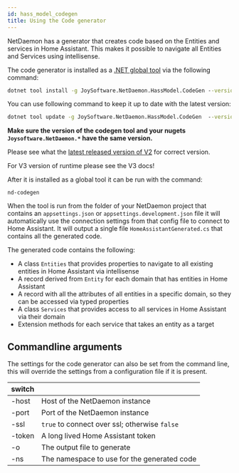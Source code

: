 ```yaml
---
id: hass_model_codegen
title: Using the Code generator
---
```


NetDaemon has a generator that creates code based on the Entities and services in Home Assistant. This makes it possible to navigate all Entities and Services using intellisense.

The code generator is installed as a [.NET global tool](https://docs.microsoft.com/dotnet/core/tools/global-tools) via the following command:

```cmd
dotnet tool install -g JoySoftware.NetDaemon.HassModel.CodeGen --version 22.1.x
```

You can use following command to keep it up to date with the latest version:

```cmd
dotnet tool update -g JoySoftware.NetDaemon.HassModel.CodeGen  --version 22.1.x
```

**Make sure the version of the codegen tool and your nugets `Joysoftware.NetDaemon.*` have the same version.**

Please see what the [latest released version of V2](https://github.com/net-daemon/netdaemon_v2/releases/latest) for correct version.

For V3 version of runtime please see the V3 docs!

After it is installed as a global tool it can be run with the command:

`
nd-codegen
`

When the tool is run from the folder of your NetDaemon project that contains an `appsettings.json` or `appsettings.development.json` file it will automatically use the connection settings from that config file to connect to Home Assistant. It will output a single file `HomeAssistantGenerated.cs` that contains all the generated code.

The generated code contains the following:

* A class `Entities` that provides properties to navigate to all existing entities in Home Assistant via intellisense
* A record derived from `Entity` for each domain that has entities in Home Assistant
* A record with all the attributes of all entities in a specific domain, so they can be accessed via typed properties
* A class `Services` that provides access to all services in Home Assistant via their domain
* Extension methods for each service that takes an entity as a target

## Commandline arguments

The settings for the code generator can also be set from the command line, this will override the settings from a configuration file if it is present.

| switch | |
|---     |--|
| -host  | Host of the NetDaemon instance
| -port  | Port of the NetDaemon instance
| -ssl   | `true` to connect over ssl; otherwise `false`
| -token | A long lived Home Assistant token
| -o     | The output file to generate
| -ns    | The namespace to use for the generated code

